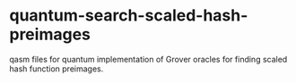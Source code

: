 # quantum-search-scaled-hash-preimages
qasm files for quantum implementation of Grover oracles for finding scaled hash function preimages.
